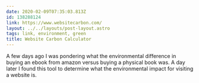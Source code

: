 ```yaml
---
date: 2020-02-09T07:35:03.813Z
id: 138288124
link: https://www.websitecarbon.com/
layout: ../../layouts/post-layout.astro
tags: link, environment, green
title: Website Carbon Calculator
---
```


A few days ago I was pondering what the environmental difference in buying an ebook from amazon versus buying a physical book was. A day later I found this tool to determine what the environmental impact for visiting a website is.
